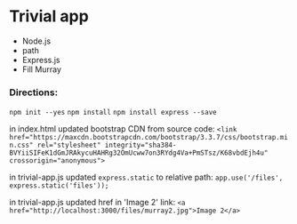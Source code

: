 # Trivial app

- Node.js
- path
- Express.js
- Fill Murray

### Directions:

`npm init --yes`
`npm install`
`npm install express --save`

in index.html updated bootstrap CDN from source code:
`<link href="https://maxcdn.bootstrapcdn.com/bootstrap/3.3.7/css/bootstrap.min.css" rel="stylesheet" integrity="sha384-BVYiiSIFeK1dGmJRAkycuHAHRg32OmUcww7on3RYdg4Va+PmSTsz/K68vbdEjh4u" crossorigin="anonymous">`

in trivial-app.js updated `express.static` to relative path:
`app.use('/files', express.static('files'));`

in trivial-app.js updated href in 'Image 2' link:
`<a href="http://localhost:3000/files/murray2.jpg">Image 2</a>`
